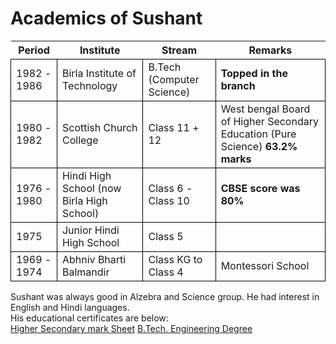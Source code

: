 # Academics of Sushant
<style>
td {
    border: 1px solid black;
    font-size:1rem;
}
</style>
<table>
<tbody>
<tr>
<th>Period</th>
<th>Institute</th>
<th>Stream</th>
<th>Remarks</th>
</tr>
<tr>
<td>1982 - 1986</td>
<td>Birla Institute of Technology</td>
<td>B.Tech (Computer Science)</td>
<td><b>Topped in the branch</b></td>
</tr>
<tr>
<td>1980 - 1982</td>
<td>Scottish Church College</td>
<td>Class 11 + 12</td>
<td>West bengal Board of Higher Secondary Education (Pure Science) <b>63.2% marks</b></td>
</tr>
<tr>
<td>1976 - 1980</td>
<td>Hindi High School (now Birla High School)</td>
<td>Class 6 - Class 10</td>
<td><b>CBSE score was 80%</b></td>
</tr>
<tr>
<td>1975</td>
<td>Junior Hindi High School</td>
<td>Class 5</td>
<td></td>
</tr>
<tr>
<td>1969 - 1974</td>
<td>Abhniv Bharti Balmandir</td>
<td>Class KG to Class 4</td>
<td>Montessori School</td>
</tr>
</tbody>
</table>
<div>Sushant was always good in Alzebra and Science group. He had interest in English and Hindi languages.</div>
<div>His educational certificates are below:</div>
<div><a href="https://sushant2018.files.wordpress.com/2018/05/sushant-agrawal-higher-secondary-mark-sheet.pdf">Higher Secondary mark Sheet</a>
<a href="https://sushant2018.files.wordpress.com/2018/05/susantagrawal_engineering-degree.pdf">B.Tech. Engineering Degree</a></div>